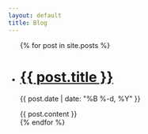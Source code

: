 ```yaml
---
layout: default
title: Blog
---
```


<ul>
  {% for post in site.posts %}
    <li>
    	<h1><a href="{{ post.url }}"> {{ post.title }} </a></h1>
      	<p><time>{{ post.date | date: "%B %-d, %Y" }}</time></p>
      	{{ post.content }}
    </li>
  {% endfor %}
</ul>